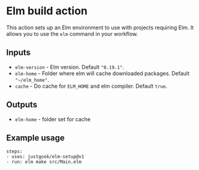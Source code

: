 # Elm build action 

This action sets up an Elm environment to use with projects requiring Elm. 
It allows you to use the `elm` command in your workflow.

## Inputs
 - `elm-version` - Elm version. Default `"0.19.1"`.
 - `elm-home` - Folder where elm will cache downloaded packages. Default `"~/elm_home"`. 
 - `cache` - Do cache for `ELM_HOME` and elm compiler. Default `true`.
## Outputs

 - `elm-home` - folder set for cache


## Example usage

    steps:
    - uses: justgook/elm-setup@v1
    - run: elm make src/Main.elm

